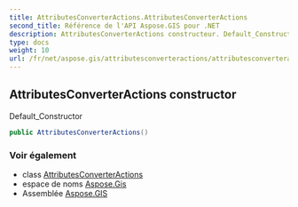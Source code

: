 ```yaml
---
title: AttributesConverterActions.AttributesConverterActions
second_title: Référence de l'API Aspose.GIS pour .NET
description: AttributesConverterActions constructeur. Default_Constructor
type: docs
weight: 10
url: /fr/net/aspose.gis/attributesconverteractions/attributesconverteractions/
---
```

## AttributesConverterActions constructor

Default_Constructor

```csharp
public AttributesConverterActions()
```

### Voir également

* class [AttributesConverterActions](../)
* espace de noms [Aspose.Gis](../../attributesconverteractions/)
* Assemblée [Aspose.GIS](../../../)


